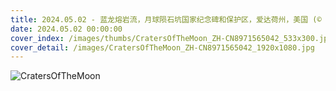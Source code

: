 ```yaml
---
title: 2024.05.02 - 蓝龙熔岩流，月球陨石坑国家纪念碑和保护区，爱达荷州，美国 (© Alan Majchrowicz/Getty Images)
date: 2024.05.02 00:00:00
cover_index: /images/thumbs/CratersOfTheMoon_ZH-CN8971565042_533x300.jpg
cover_detail: /images/CratersOfTheMoon_ZH-CN8971565042_1920x1080.jpg
---
```


![CratersOfTheMoon](/images/CratersOfTheMoon_ZH-CN8971565042_1920x1080.jpg)
